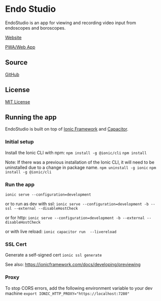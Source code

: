 # Endo Studio
EndoStudio is an app for viewing and recording video input from endoscopes and boroscopes.

[Website](https://endostudio.app)

[PWA/Web App](https://web.endostudio.app)

## Source
[GitHub](https://github.com/below43/endo-studio)

## License
[MIT License](/LICENSE)

## Running the app
EndoStudio is built on top of [Ionic Framework](https://ionicframework.com/) and [Capacitor](https://capacitorjs.com/).

### Initial setup
Install the Ionic CLI with npm:
`npm install -g @ionic/cli`
`npm install`

Note: If there was a previous installation of the Ionic CLI, it will need to be uninstalled due to a change in package name.
`npm uninstall -g ionic`
`npm install -g @ionic/cli`

### Run the app
`ionic serve --configuration=development`

or to run as dev with ssl:
`ionic serve --configuration=development -b --ssl --external --disableHostCheck`

or for http:
`ionic serve --configuration=development -b --external --disableHostCheck`

or with live reload:
`ionic capacitor run  --livereload`

### SSL Cert

Generate a self-signed cert 
`ionic ssl generate`

See also: https://ionicframework.com/docs/developing/previewing

### Proxy
To stop CORS errors, add the following environment variable to your dev machine
`export IONIC_HTTP_PROXY="https://localhost:7280"`
